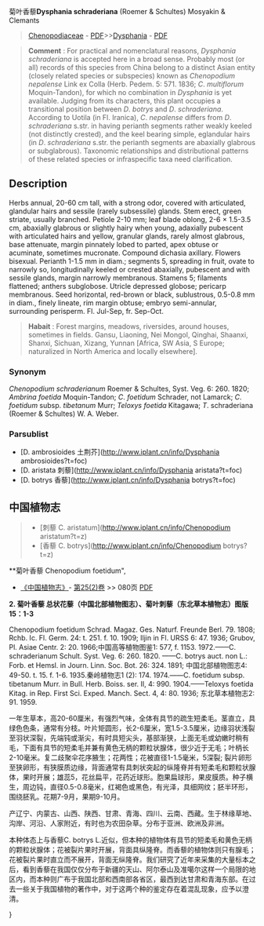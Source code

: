 菊叶香藜**Dysphania schraderiana** (Roemer & Schultes) Mosyakin & Clemants

> [Chenopodiaceae](http://www.iplant.cn/info/Chenopodiaceae?t=foc) - [PDF](http://www.iplant.cn/foc/pdf/Chenopodiaceae.pdf)>>[Dysphania](http://www.iplant.cn/info/Dysphania?t=foc) - [PDF](http://www.iplant.cn/foc/pdf/Dysphania.pdf)

> **Comment** : 
> For practical and nomenclatural reasons, *Dysphania* *schraderiana* is accepted here in a broad sense. Probably most (or all) records of this species from China belong to a distinct Asian entity (closely related species or subspecies) known as *Chenopodium* *nepalense* Link ex Colla (Herb. Pedem. 5: 571. 1836; *C*. *multiflorum* Moquin-Tandon), for which no combination in *Dysphania* is yet available. Judging from its characters, this plant occupies a transitional position between *D*. *botrys* and *D*. *schraderiana*. According to Uotila (in Fl. Iranica), *C*. *nepalense* differs from *D*. *schraderiana* s.str. in having perianth segments rather weakly keeled (not distinctly crested), and the keel bearing simple, eglandular hairs (in *D*. *schraderiana* s.str. the perianth segments are abaxially glabrous or subglabrous). Taxonomic relationships and distributional patterns of these related species or infraspecific taxa need clarification.

## Description

Herbs annual, 20-60 cm tall, with a strong odor, covered with articulated, glandular hairs and sessile (rarely subsessile) glands. Stem erect, green striate, usually branched. Petiole 2-10 mm; leaf blade oblong, 2-6 × 1.5-3.5 cm, abaxially glabrous or slightly hairy when young, adaxially pubescent with articulated hairs and yellow, granular glands, rarely almost glabrous, base attenuate, margin pinnately lobed to parted, apex obtuse or acuminate, sometimes mucronate. Compound dichasia axillary. Flowers bisexual. Perianth 1-1.5 mm in diam.; segments 5, spreading in fruit, ovate to narrowly so, longitudinally keeled or crested abaxially, pubescent and with sessile glands, margin narrowly membranous. Stamens 5; filaments flattened; anthers subglobose. Utricle depressed globose; pericarp membranous. Seed horizontal, red-brown or black, sublustrous, 0.5-0.8 mm in diam., finely lineate, rim margin obtuse; embryo semi-annular, surrounding perisperm. Fl. Jul-Sep, fr. Sep-Oct.

> **Habait** : 
> Forest margins, meadows, riversides, around houses, sometimes in fields. Gansu, Liaoning, Nei Mongol, Qinghai, Shaanxi, Shanxi, Sichuan, Xizang, Yunnan [Africa, SW Asia, S Europe; naturalized in North America and locally elsewhere].

### Synonym
*Chenopodium* *schraderianum* Roemer & Schultes, Syst. Veg. 6: 260. 1820; *Ambrina* *foetida* Moquin-Tandon; *C*. *foetidum* Schrader, not Lamarck; *C*. *foetidum* subsp. *tibetanum* Murr; *Teloxys* *foetida* Kitagawa; *T*. schraderiana (Roemer & Schultes) W. A. Weber.

### Parsublist

* [D.  ambrosioides  土荆芥](http://www.iplant.cn/info/Dysphania ambrosioides?t=foc)
* [D.  aristata  刺藜](http://www.iplant.cn/info/Dysphania aristata?t=foc)
* [D.  botrys  香藜](http://www.iplant.cn/info/Dysphania botrys?t=foc)

## 中国植物志

> * [刺藜  C.  aristatum](http://www.iplant.cn/info/Chenopodium aristatum?t=z)
> * [香藜  C.  botrys](http://www.iplant.cn/info/Chenopodium botrys?t=z)

**菊叶香藜 Chenopodium foetidum",

* [《中国植物志》](http://www.iplant.cn/frps)- [第25(2)卷](http://www.iplant.cn/frps/vol/25(2)) >> 080页 [PDF](http://www.iplant.cn/frps/pdf/25(2)/080.pdf)

**2. 菊叶香藜 总状花藜（中国北部植物图志）、菊叶刺藜（东北草本植物志）图版15：1-3**

Chenopodium foetidum Schrad. Magaz. Ges. Naturf. Freunde Berl. 79. 1808; Rchb. Ic. Fl. Germ. 24: t. 251. f. 10. 1909; Iljin in Fl. URSS 6: 47. 1936; Grubov, Pl. Asiae Centr. 2: 20. 1966;中国高等植物图鉴1: 577, f. 1153. 1972.——C. schraderianum Schult. Syst. Veg. 6: 260. 1820. ——C. botrys auct. non L.: Forb. et Hemsl. in Journ. Linn. Soc. Bot. 26: 324. 1891; 中国北部植物图志4: 49-50. t. 15. f. 1-6. 1935.秦岭植物志1 (2): 174. 1974.——C. foetidum subsp. tibetanum Murr. in Bull. Herb. Boiss. ser. II, 4: 990. 1904.——Teloxys foetida Kitag. in Rep. First Sci. Exped. Manch. Sect. 4, 4: 80. 1936; 东北草本植物志2: 91. 1959.

一年生草本，高20-60厘米，有强烈气味，全体有具节的疏生短柔毛。茎直立，具绿色色条，通常有分枝。叶片矩圆形，长2-6厘米，宽1.5-3.5厘米，边缘羽状浅裂至羽状深裂，先端钝或渐尖，有时具短尖头，基部渐狭，上面无毛或幼嫩时稍有毛，下面有具节的短柔毛并兼有黄色无柄的颗粒状腺体，很少近于无毛；叶柄长2-10毫米。复二歧聚伞花序腋生；花两性；花被直径1-1.5毫米，5深裂; 裂片卵形至狭卵形，有狭膜质边缘，背面通常有具刺状突起的纵隆脊并有短柔毛和颗粒状腺体，果时开展；雄蕊5，花丝扁平，花药近球形。胞果扁球形，果皮膜质。种子横生，周边钝，直径0.5-0.8毫米，红褐色或黑色，有光泽，具细网纹；胚半环形，围绕胚乳。花期7-9月，果期9-10月。

产辽宁、内蒙古、山西、陕西、甘肃、青海、四川、云南、西藏。生于林缘草地、沟岸、河沿、人家附近，有时也为农田杂草。分布于亚洲、欧洲及非洲。

本种体态上与香藜C. botrys L.近似，但本种的植物体有具节的短柔毛和黄色无柄的颗粒状腺体；花被裂片果时开展，背面具纵隆脊。而香藜的植物体则只有腺毛；花被裂片果时直立而不展开，背面无纵隆脊。我们研究了近年来采集的大量标本之后，看到香藜在我国仅仅分布于新疆的天山、阿尔泰山及准噶尔这样一个局限的地区内，而本种则广布于我国北部和西南部各省区，最西到达甘肃和青海东部。在过去一些关于我国植物的著作中，对于这两个种的鉴定存在着混乱现象，应予以澄清。

}